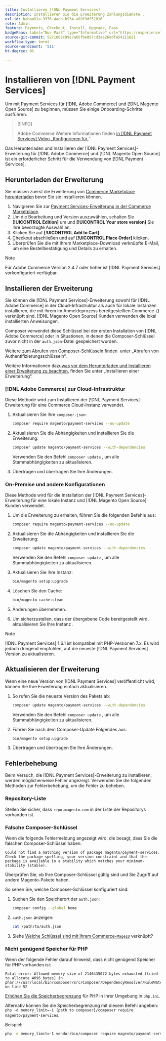 ```yaml
---
title: Installieren [!DNL Payment Services]
description: Installieren Sie die Erweiterung Zahlungsdienste .
exl-id: babaa91a-9376-4acb-b934-a89f9df52016
role: Admin
feature: Payments, Checkout, Install, Upgrade, Paas
badgePaas: label="Nur PaaS" type="Informative" url="https://experienceleague.adobe.com/de/docs/commerce/user-guides/product-solutions" tooltip="Gilt nur für Adobe Commerce in Cloud-Projekten (von Adobe verwaltete PaaS-Infrastruktur) und lokale Projekte."
source-git-commit: 5271668c99e7a66fbe857cd3ae26edfa54211621
workflow-type: tm+mt
source-wordcount: '511'
ht-degree: 0%

---
```


# Installieren von [!DNL Payment Services]

Um mit Payment Services für [!DNL Adobe Commerce] und [!DNL Magento Open Source] zu beginnen, müssen Sie einige Onboarding-Schritte ausführen.

>[!INFO]
>
> Adobe Commerce Weitere Informationen finden [&#x200B; in  [!DNL Payment Services]  Video „Konfigurieren für &#x200B;](https://experienceleague.adobe.com/de/docs/commerce-learn/tutorials/admin/adobe-commerce-services/configure-adobe-payment-services)&quot;.

Das Herunterladen und Installieren der [!DNL Payment Services]-Erweiterung für [!DNL Adobe Commerce] und [!DNL Magento Open Source] ist ein erforderlicher Schritt für die Verwendung von [!DNL Payment Services].

## Herunterladen der Erweiterung

Sie müssen zuerst die Erweiterung von [Commerce Marketplace herunterladen](https://experienceleague.adobe.com/docs/commerce-admin/start/resources/commerce-marketplace.html?lang=de) bevor Sie sie installieren können.

1. Navigieren Sie zur [Payment Services-Erweiterung in der Commerce Marketplace](https://commercemarketplace.adobe.com/magento-payment-services.html).
1. Um die Bearbeitung und Version auszuwählen, schalten Sie **[!UICONTROL Edition]** um und **[!UICONTROL Your store version]** Sie Ihre bevorzugte Auswahl an.
1. Klicken Sie auf **[!UICONTROL Add to Cart]**.
1. Checkout abschließen und auf **[!UICONTROL Place Order]** klicken.
1. Überprüfen Sie die mit Ihrem Marketplace-Download verknüpfte E-Mail, um eine Bestellbestätigung und Details zu erhalten.

>[!NOTE]
>
> Für Adobe Commerce Version 2.4.7 oder höher ist [!DNL Payment Services] vorkonfiguriert verfügbar.

## Installieren der Erweiterung

Sie können die [!DNL Payment Services]-Erweiterung sowohl für [!DNL Adobe Commerce] in der Cloud-Infrastruktur als auch für lokale Instanzen installieren, die mit Ihrem im Anmeldeprozess bereitgestellten Commerce-[&#x200B; (](https://developer.adobe.com/commerce/marketplace/guides/sellers/profile-information/#access-keys)) verknüpft sind.
[!DNL Magento Open Source] Kunden verwenden die lokal installierten Anweisungen.

Composer verwendet diese Schlüssel bei der ersten Installation von [!DNL Adobe Commerce] oder in Situationen, in denen die Composer-Schlüssel zuvor nicht in der `auth.json`-Datei gespeichert wurden.

Weitere [&#x200B; zum Abrufen von Composer-Schlüsseln finden &#x200B;](https://experienceleague.adobe.com/de/docs/commerce-operations/installation-guide/prerequisites/authentication-keys) unter „Abrufen von Authentifizierungsschlüsseln“.

Weitere Informationen dazu[&#x200B; was vor dem Herunterladen und Installieren einer Erweiterung zu beachten &#x200B;](https://experienceleague.adobe.com/de/docs/commerce-operations/installation-guide/tutorials/extensions), finden Sie unter „Installieren einer Erweiterung“.

### [!DNL Adobe Commerce] zur Cloud-Infrastruktur

Diese Methode wird zum Installieren der [!DNL Payment Services]-Erweiterung für eine Commerce Cloud-Instanz verwendet.

1. Aktualisieren Sie Ihre `composer.json`:

   ```bash
   composer require magento/payment-services --no-update
   ```

1. Aktualisieren Sie die Abhängigkeiten und installieren Sie die Erweiterung:

   ```bash
   composer update magento/payment-services --with-dependencies
   ```

   Verwenden Sie den Befehl `composer update` , um alle Stammabhängigkeiten zu aktualisieren.

1. Übertragen und übertragen Sie Ihre Änderungen.

### On-Premise und andere Konfigurationen

Diese Methode wird für die Installation der [!DNL Payment Services]-Erweiterung für eine lokale Instanz und [!DNL Magento Open Source] Kunden verwendet.

1. Um die Erweiterung zu erhalten, führen Sie die folgenden Befehle aus:

   ```bash
   composer require magento/payment-services --no-update
   ```

1. Aktualisieren Sie die Abhängigkeiten und installieren Sie die Erweiterung:

   ```bash
   composer update magento/payment-services --with-dependencies
   ```

   Verwenden Sie den Befehl `composer update` , um alle Stammabhängigkeiten zu aktualisieren.

1. Aktualisieren Sie Ihre Instanz:

   ```bash
   bin/magento setup:upgrade
   ```

1. Löschen Sie den Cache:

   ```bash
   bin/magento cache:clean
   ```

1. Änderungen übernehmen.
1. Um sicherzustellen, dass der übergebene Code bereitgestellt wird, aktualisieren Sie Ihre Instanz .

>[!NOTE]
>
> [!DNL Payment Services] 1.6.1 ist kompatibel mit PHP-Versionen 7.x. Es wird jedoch dringend empfohlen, auf die neueste [!DNL Payment Services] Version zu aktualisieren.

## Aktualisieren der Erweiterung

Wenn eine neue Version von [!DNL Payment Services] veröffentlicht wird, können Sie Ihre Erweiterung einfach aktualisieren.

1. So rufen Sie die neueste Version des Pakets ab:

   ```bash
   composer update magento/payment-services --with-dependencies
   ```

   Verwenden Sie den Befehl `composer update` , um alle Stammabhängigkeiten zu aktualisieren.

1. Führen Sie nach dem Composer-Update Folgendes aus:

   ```bash
   bin/magento setup:upgrade
   ```

1. Übertragen und übertragen Sie Ihre Änderungen.

## Fehlerbehebung

Beim Versuch, die [!DNL Payment Services]-Erweiterung zu installieren, werden möglicherweise Fehler angezeigt. Verwenden Sie die folgenden Methoden zur Fehlerbehebung, um die Fehler zu beheben.

### Repository-Liste

Stellen Sie sicher, dass `repo.magento.com` in der Liste der Repositorys vorhanden ist.

### Falsche Composer-Schlüssel

Wenn die folgende Fehlermeldung angezeigt wird, die besagt, dass Sie die falschen Composer-Schlüssel haben:

```
Could not find a matching version of package magento/payment-services. Check the package spelling, your version constraint and that the package is available in a stability which matches your minimum-stability (stable).
```

Überprüfen Sie, ob Ihre Composer-Schlüssel gültig sind und Sie Zugriff auf andere Magento-Pakete haben.

So sehen Sie, welche Composer-Schlüssel konfiguriert sind:

1. Suchen Sie den Speicherort der `auth.json`:

   ```bash
   composer config --global home
   ```

1. `auth.json` anzeigen:

   ```bash
   cat /path/to/auth.json
   ```

1. Siehe [Welche Schlüssel sind mit Ihrem Commerce-`MageID`](https://experienceleague.adobe.com/de/docs/commerce-operations/installation-guide/prerequisites/authentication-keys) verknüpft?

### Nicht genügend Speicher für PHP

Wenn der folgende Fehler darauf hinweist, dass nicht genügend Speicher für PHP vorhanden ist:

```
Fatal error: Allowed memory size of 2146435072 bytes exhausted (tried to allocate 4096 bytes) in phar:///usr/local/bin/composer/src/Composer/DependencyResolver/RuleWatchGraph.php on line 52
```

[Erhöhen Sie die Speicherbegrenzung](https://experienceleague.adobe.com/de/docs/commerce-cloud-service/user-guide/configure/app/php-settings#increase-php-memory-limit) für PHP in Ihrer Umgebung in `php.ini`.

Alternativ können Sie die Speicherbegrenzung mit diesem Befehl angeben: `php -d memory_limit=-1 [path to composer]/composer require magento/payment-services`.

Beispiel:

```bash
php -d memory_limit=-1 vendor/bin/composer require magento/payment-services
```
